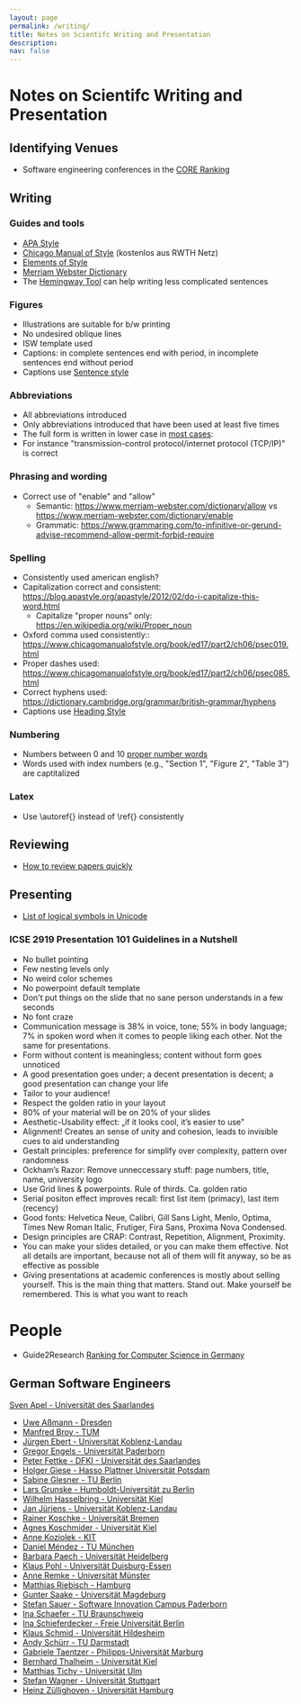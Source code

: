 ```yaml
---
layout: page
permalink: /writing/
title: Notes on Scientifc Writing and Presentation
description: 
nav: false
---
```


# Notes on Scientifc Writing and Presentation

## Identifying Venues

- Software engineering conferences in the [CORE Ranking](http://portal.core.edu.au/conf-ranks/?search=Software+Engineering&by=all&source=all&sort=atitle&page=1)

## Writing

### Guides and tools

- [APA Style](https://apastyle.apa.org/)
- [Chicago Manual of Style](https://www.chicagomanualofstyle.org/home.html) (kostenlos aus RWTH Netz)
- [Elements of Style](https://www.bartleby.com/141/)
- [Merriam Webster Dictionary](https://www.merriam-webster.com/)
- The [Hemingway Tool](http://www.hemingwayapp.com/) can help writing less complicated sentences

### Figures
- Illustrations are suitable for b/w printing
- No undesired oblique lines
- ISW template used
- Captions: in complete sentences end with period, in incomplete sentences end without period
- Captions use [Sentence style](https://www.chicagomanualofstyle.org/book/ed17/part1/ch03/psec021.html) 

### Abbreviations
- All abbreviations introduced
- Only abbreviations introduced that have been used at least five times
- The full form is written in lower case in [most cases](https://www.chicagomanualofstyle.org/book/ed17/part2/ch10/psec006.html): 
- For instance "transmission-control protocol/internet protocol (TCP/IP)" is correct

### Phrasing and wording
- Correct use of "enable" and "allow"
  - Semantic: https://www.merriam-webster.com/dictionary/allow vs https://www.merriam-webster.com/dictionary/enable 
  - Grammatic: https://www.grammaring.com/to-infinitive-or-gerund-advise-recommend-allow-permit-forbid-require

### Spelling
- Consistently used american english?
- Capitalization correct and consistent: https://blog.apastyle.org/apastyle/2012/02/do-i-capitalize-this-word.html
  - Capitalize "proper nouns" only: https://en.wikipedia.org/wiki/Proper_noun
- Oxford comma used consistently:: https://www.chicagomanualofstyle.org/book/ed17/part2/ch06/psec019.html 
- Proper dashes used: https://www.chicagomanualofstyle.org/book/ed17/part2/ch06/psec085.html
- Correct hyphens used: https://dictionary.cambridge.org/grammar/british-grammar/hyphens
- Captions use [Heading Style](https://www.chicagomanualofstyle.org/book/ed17/part1/ch02/psec058.html )

### Numbering
- Numbers between 0 and 10 [proper number words](https://www.chicagomanualofstyle.org/book/ed17/part2/ch09/psec003.html)
- Words used with index numbers (e.g., "Section 1", "Figure 2", "Table 3") are captitalized

### Latex
- Use \autoref{} instead of \ref{} consistently

## Reviewing

- [How to review papers quickly](https://sauvik-das.medium.com/a-quick-guide-to-reviewing-papers-quick-fe9a493ed228)

## Presenting

- [List of logical symbols in Unicode](https://en.wikipedia.org/wiki/List_of_logic_symbols)

### ICSE 2919 Presentation 101 Guidelines in a Nutshell

- No bullet pointing
- Few nesting levels only
- No weird color schemes
- No powerpoint default template
- Don't put things on the slide that no sane person understands in a few seconds
- No font craze
- Communication message is 38% in voice, tone; 55% in body language; 7% in spoken word when it comes to people liking each other. Not the same for presentations.
- Form without content is meaningless; content without form goes unnoticed
- A good presentation goes under; a decent presentation is decent; a good presentation can change your life
- Tailor to your audience!
- Respect the golden ratio in your layout
- 80% of your material will be on 20% of your slides
- Aesthetic-Usability effect: „if it looks cool, it’s easier to use"
- Alignment! Creates an sense of unity and cohesion, leads to invisible cues to aid understanding
- Gestalt principles: preference for simplify over complexity, pattern over randomness
- Ockham’s Razor: Remove unneccessary stuff: page numbers, title, name, university logo
- Use Grid lines & powerpoints. Rule of thirds. Ca. golden ratio
- Serial positon effect improves recall: first list item (primacy), last item (recency)
- Good fonts: Helvetica Neue, Calibri, Gill Sans Light, Menlo, Optima, Times New Roman Italic, Frutiger, Fira Sans, Proxima Nova Condensed.
- Design principles are CRAP: Contrast, Repetition, Alignment, Proximity.
- You can make your slides detailed, or you can make them effective. Not all details are important, because not all of them will fit anyway, so be as effective as possible
- Giving presentations at academic conferences is mostly about selling yourself. This is the main thing that matters. Stand out. Make yourself be remembered. This is what you want to reach

# People

- Guide2Research [Ranking for Computer Science in Germany](http://www.guide2research.com/scientists/DE)

## German Software Engineers

 [Sven Apel - Universität des Saarlandes](https://scholar.google.de/citations?user=_4ssMloAAAAJ&hl=de&oi=ao)
- [Uwe Aßmann - Dresden](https://scholar.google.de/citations?hl=de&user=KiiBpMgAAAAJ)
- [Manfred Broy - TUM](https://dblp.uni-trier.de/pers/hd/b/Broy:Manfred)
- [Jürgen Ebert - Universität Koblenz-Landau](https://dblp.uni-trier.de/pers/hd/e/Ebert:J=uuml=rgen)
- [Gregor Engels - Universität Paderborn](https://scholar.google.de/citations?hl=de&user=3AV1TsAAAAAJ)
- [Peter Fettke - DFKI - Universität des Saarlandes](https://scholar.google.de/citations?hl=de&user=zbCgxRNUir4C)
- [Holger Giese - Hasso Plattner Universität Potsdam](https://scholar.google.de/citations?hl=de&user=tbVxns0AAAAJ)
- [Sabine Glesner - TU Berlin](https://scholar.google.de/citations?hl=de&user=fIL76aIAAAAJ)
- [Lars Grunske - Humboldt-Universität zu Berlin](https://scholar.google.de/citations?hl=de&user=tXYPtDgAAAAJ)
- [Wilhelm Hasselbring - Universität Kiel](https://scholar.google.de/citations?hl=de&user=L1C_kM0AAAAJ)
- [Jan Jürjens - Universität Koblenz-Landau](https://scholar.google.de/citations?hl=de&user=erI33mgAAAAJ)
- [Rainer Koschke - Universität Bremen](https://scholar.google.de/citations?hl=de&user=F02JdKUAAAAJ)
- [Agnes Koschmider - Universität Kiel](https://scholar.google.de/citations?hl=de&user=n1JYiwQAAAAJ)
- [Anne Koziolek - KIT](https://scholar.google.de/citations?hl=de&user=ndibIWYAAAAJ)
- [Daniel Méndez - TU München](https://dblp.uni-trier.de/pers/hd/f/Fern=aacute=ndez:Daniel_M=eacute=ndez)
- [Barbara Paech - Universität Heidelberg](https://dblp.uni-trier.de/pers/hd/p/Paech:Barbara)
- [Klaus Pohl - Universität Duisburg-Essen](https://scholar.google.de/citations?hl=de&user=L0NCDwsAAAAJ)
- [Anne Remke - Universität Münster](https://scholar.google.de/citations?hl=de&user=cLr3y94AAAAJ)
- [Matthias Riebisch - Hamburg ](https://scholar.google.de/citations?hl=de&user=HSDLZtkAAAAJ)
- [Gunter Saake - Universität Magdeburg](https://scholar.google.de/citations?hl=de&user=Tggnh5oAAAAJ)
- [Stefan Sauer - Software Innovation Campus Paderborn](https://scholar.google.de/citations?hl=de&user=eZrrPGEAAAAJ)
- [Ina Schaefer - TU Braunschweig](https://scholar.google.de/citations?hl=de&user=odzaci8AAAAJ)
- [Ina Schieferdecker - Freie Universität Berlin](https://scholar.google.de/citations?hl=de&user=-WDSZfEAAAAJ)
- [Klaus Schmid - Universität Hildesheim](https://scholar.google.de/citations?hl=de&user=dK9g6a4AAAAJ)
- [Andy Schürr - TU Darmstadt](https://scholar.google.de/citations?hl=de&user=pV1YHFoAAAAJ)
- [Gabriele Taentzer - Philipps-Universität Marburg](https://scholar.google.de/citations?hl=de&user=4Gu2XUEAAAAJ)
- [Bernhard Thalheim - Universität Kiel](https://scholar.google.de/citations?hl=de&user=lkH3h9gAAAAJ)
- [Matthias Tichy - Universität Ulm](https://scholar.google.de/citations?hl=de&user=hnc9E2AAAAAJ)
- [Stefan Wagner - Universität Stuttgart](https://scholar.google.de/citations?hl=de&user=tXL31ZEAAAAJ)
- [Heinz Züllighoven - Universität Hamburg](https://dblp.uni-trier.de/pers/hd/z/Z=uuml=llighoven:Heinz)